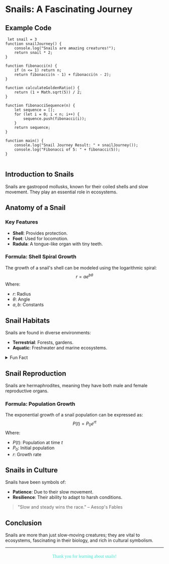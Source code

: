 # Snails: A Fascinating Journey

## Example Code

<pre>
<code data-line-numbers="1|2|3-5|24"> let snail = 3
function snailJourney() {
    console.log("Snails are amazing creatures!");
    return snail * 2;
}

function fibonacci(n) {
    if (n <= 1) return n;
    return fibonacci(n - 1) + fibonacci(n - 2);
}

function calculateGoldenRatio() {
    return (1 + Math.sqrt(5)) / 2;
}

function fibonacciSequence(n) {
    let sequence = [];
    for (let i = 0; i < n; i++) {
        sequence.push(fibonacci(i));
    }
    return sequence;
}

function main() {
    console.log("Snail Journey Result: " + snailJourney());
    console.log("Fibonacci of 5: " + fibonacci(5));
}
</code>
</pre>

## Introduction to Snails

Snails are gastropod mollusks, known for their coiled shells and slow movement. They play an essential role in ecosystems.

## Anatomy of a Snail

### Key Features

- **Shell**: Provides protection.
- **Foot**: Used for locomotion.
- **Radula**: A tongue-like organ with tiny teeth.

### Formula: Shell Spiral Growth

The growth of a snail's shell can be modeled using the logarithmic spiral:
$$
r = a e^{b\theta}
$$
Where:

- $r$: Radius
- $\theta$: Angle
- $a, b$: Constants

## Snail Habitats

Snails are found in diverse environments:

- **Terrestrial**: Forests, gardens.
- **Aquatic**: Freshwater and marine ecosystems.

<details>
<summary>Fun Fact</summary>
Some snails can hibernate for years during unfavorable conditions!
</details>

## Snail Reproduction

Snails are hermaphrodites, meaning they have both male and female reproductive organs.

### Formula: Population Growth

The exponential growth of a snail population can be expressed as:
$$
P(t) = P_0 e^{rt}
$$
Where:

- $P(t)$: Population at time $t$
- $P_0$: Initial population
- $r$: Growth rate

## Snails in Culture

Snails have been symbols of:

- **Patience**: Due to their slow movement.
- **Resilience**: Their ability to adapt to harsh conditions.

<blockquote>
"Slow and steady wins the race." – Aesop's Fables
</blockquote>

## Conclusion

Snails are more than just slow-moving creatures; they are vital to ecosystems, fascinating in their biology, and rich in cultural symbolism.

----

<p align="center" style="margin-top: 20px; font-family: Comic Sans MS, cursive; color: turquoise;">
    🐌 Thank you for learning about snails! 🐌
</p>
